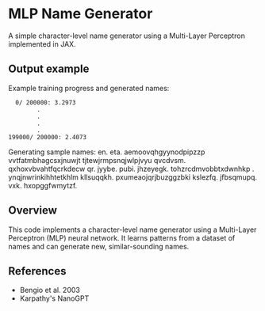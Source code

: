 # MLP Name Generator

A simple character-level name generator using a Multi-Layer Perceptron implemented in JAX.


## Output example

Example training progress and generated names:      

      0/ 200000: 3.2973
            .
            .
            .
            .
    199000/ 200000: 2.4073

 Generating sample names: 
en.
eta.
aemoovqhgyynodpipzzp
vvtfatmbhagcsxjnuwjt
tjtewjrmpsnqjwlpjvyu
qvcdvsm.
qxhoxvbvahtfqcrkdecw
qr.
jyybe.
pubi.
jhzeyegk.
tohzrcdmvobbtxdwnhkp
.
ynqjnwrinkihhtetkhlm
kllsuqqkh.
pxumeaojqrjbuzggzbki
kslezfq.
jfbsqmupq.
vxk.
hxopggfwmytzf.


## Overview
This code implements a character-level name generator using a Multi-Layer Perceptron (MLP) neural network. It learns patterns from a dataset of names and can generate new, similar-sounding names.

## References 
- Bengio et al. 2003
- Karpathy's NanoGPT    



